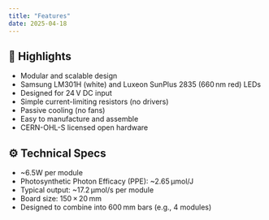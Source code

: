 ```yaml
---
title: "Features"
date: 2025-04-18
---
```


## 🌱 Highlights

- Modular and scalable design
- Samsung LM301H (white) and Luxeon SunPlus 2835 (660 nm red) LEDs
- Designed for 24 V DC input
- Simple current-limiting resistors (no drivers)
- Passive cooling (no fans)
- Easy to manufacture and assemble
- CERN-OHL-S licensed open hardware

## ⚙️ Technical Specs

- ~6.5W per module
- Photosynthetic Photon Efficacy (PPE): ~2.65 μmol/J
- Typical output: ~17.2 μmol/s per module
- Board size: 150 × 20 mm
- Designed to combine into 600 mm bars (e.g., 4 modules)

